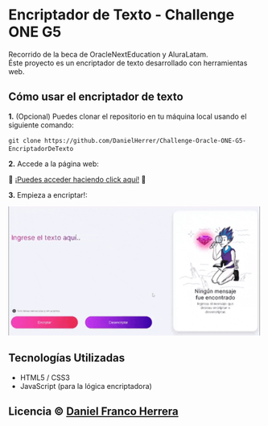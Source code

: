 # Encriptador de Texto - Challenge ONE G5
Recorrido de la beca de OracleNextEducation y AluraLatam.<br>
Éste proyecto es un encriptador de texto desarrollado con herramientas web.

## Cómo usar el encriptador de texto

<b>1.</b> (Opcional) Puedes clonar el repositorio en tu máquina local usando el siguiente comando:
```
git clone https://github.com/DanielHerrer/Challenge-Oracle-ONE-G5-EncriptadorDeTexto
```
<b>2.</b> Accede a la página web:

🔗 <a href="https://danielherrer.github.io/Challenge-Oracle-ONE-G5-EncriptadorDeTexto/Challenges%20ONE%20G5/01%20-%20Challenge%20Encriptador/web_AluraEncriptador/" target="_blank">¡Puedes acceder haciendo click aquí!</a> 🔗

<b>3.</b> Empieza a encriptar!:

<img src="demo_encriptador.gif" alt="Demostración de la aplicación" width="500"/>

## Tecnologías Utilizadas

- HTML5 / CSS3
- JavaScript (para la lógica encriptadora)

## Licencia © [Daniel Franco Herrera](https://www.linkedin.com/in/danielfrancoherrera/)
